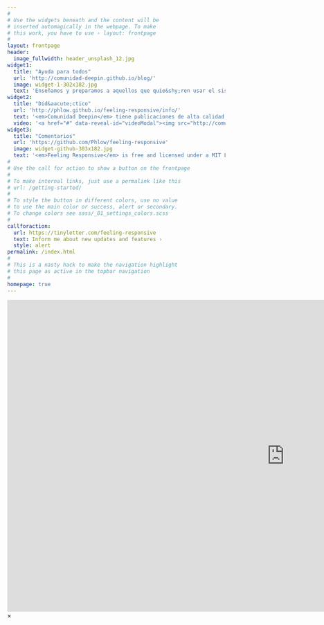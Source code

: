 ```yaml
---
#
# Use the widgets beneath and the content will be
# inserted automagically in the webpage. To make
# this work, you have to use › layout: frontpage
#
layout: frontpage
header:
  image_fullwidth: header_unsplash_12.jpg
widget1:
  title: "Ayuda para todos"
  url: 'http://comunidad-deepin.github.io/blog/'
  image: widget-1-302x182.jpg
  text: 'Enseñamos y preparamos a aquellos que quie&shy;ren usar el sistema operativo. <em>Comunidad Deepin</em> ofrece una blog, tutoriales y consejos para todas las necesidades. Si aún tienes nociones básicas sobre computación, te guíaremos.'
widget2:
  title: "Did&aacute;ctico"
  url: 'http://phlow.github.io/feeling-responsive/info/'
  text: '<em>Comunidad Deepin</em> tiene publicaciones de alta calidad.<br/>1. Cada post tiene imágenes.<br/>2. Vídeos en alta resolución.<br/>3. Compatible con móviles, gracias a <a href="http://foundation.zurb.com/">Foundation</a>.<br/>4. Fáciles de editar con <a href="http://commonmark.org/help/tutorial/">Markdown</a>.<br/>5. Y otras más...'
  video: '<a href="#" data-reveal-id="videoModal"><img src="http://comunidad-deepin.github.io/images/start-video-feeling-responsive-302x182.jpg" width="302" height="182" alt=""/></a>'
widget3:
  title: "Comentarios"
  url: 'https://github.com/Phlow/feeling-responsive'
  image: widget-github-303x182.jpg
  text: '<em>Feeling Responsive</em> is free and licensed under a MIT License. Make it your own and start building. Grab the <a href="https://github.com/Phlow/feeling-responsive/tree/bare-bones-version">Bare-Bones-Version</a> for a fresh start or learn how to use it with the <a href="https://github.com/Phlow/feeling-responsive/tree/gh-pages">education-version</a> with sample posts and images. Then tell me via Twitter <a href="http://twitter.com/phlow">@phlow</a>.'
#
# Use the call for action to show a button on the frontpage
#
# To make internal links, just use a permalink like this
# url: /getting-started/
#
# To style the button in different colors, use no value
# to use the main color or success, alert or secondary.
# To change colors see sass/_01_settings_colors.scss
#
callforaction:
  url: https://tinyletter.com/feeling-responsive
  text: Inform me about new updates and features ›
  style: alert
permalink: /index.html
#
# This is a nasty hack to make the navigation highlight
# this page as active in the topbar navigation
#
homepage: true
---
```


<div id="videoModal" class="reveal-modal large" data-reveal="">
  <div class="flex-video widescreen vimeo" style="display: block;">
    <iframe width="1280" height="720" src="https://www.youtube.com/embed/3b5zCFSmVvU" frameborder="0" allowfullscreen></iframe>
  </div>
  <a class="close-reveal-modal">&#215;</a>
</div>
